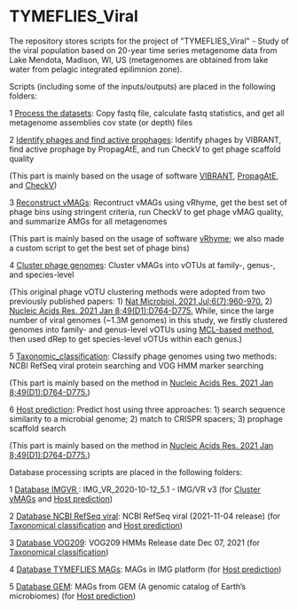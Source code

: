 # TYMEFLIES_Viral
The repository stores scripts for the project of "TYMEFLIES_Viral" - Study of the viral population based on 20-year time series metagenome data from Lake Mendota, Madison, WI, US (metagenomes are obtained from lake water from pelagic integrated epilimnion zone).



Scripts (including some of the inputs/outputs) are placed in the following folders:

1 [Process the datasets](https://github.com/AnantharamanLab/TYMEFLIES_Viral/blob/main/Processing_the_datasets): Copy fastq file, calculate fastq statistics, and get all metagenome assemblies cov state (or depth) files

2  [Identify phages and find active prophages](https://github.com/AnantharamanLab/TYMEFLIES_Viral/tree/main/Identify_phages_and_find_active_prophages): Identify phages by VIBRANT, find active prophage by PropagAtE, and run CheckV to get phage scaffold quality

(This part is mainly based on the usage of software [VIBRANT](https://github.com/AnantharamanLab/VIBRANT), [PropagAtE](https://github.com/AnantharamanLab/PropagAtE), and [CheckV](https://bitbucket.org/berkeleylab/CheckV))

3 [Reconstruct vMAGs](https://github.com/AnantharamanLab/TYMEFLIES_Viral/tree/main/Reconstruct_vMAGs): Recontruct vMAGs using vRhyme, get the best set of phage bins using stringent criteria, run CheckV to get phage vMAG quality, and summarize AMGs for all metagenomes

(This part is mainly based on the usage of software [vRhyme](https://github.com/AnantharamanLab/vRhyme); we also made a custom script to get the best set of phage bins)

4 [Cluster phage genomes](https://github.com/AnantharamanLab/TYMEFLIES_Viral/tree/main/Cluster_phage_genomes): Cluster vMAGs into vOTUs at family-, genus-, and species-level

(This original phage vOTU clustering methods were adopted from two previously published papers: 1) [Nat Microbiol. 2021 Jul;6(7):960-970.](https://pubmed.ncbi.nlm.nih.gov/34168315/) 2) [Nucleic Acids Res. 2021 Jan 8;49(D1):D764-D775.](https://pubmed.ncbi.nlm.nih.gov/33137183/) While, since the large number of viral genomes (~1.3M genomes) in this study, we firstly clustered genomes into family- and genus-level vOTUs using [MCL-based method](https://github.com/snayfach/MGV/tree/master/aai_cluster), then used dRep to get species-level vOTUs within each genus.)

5 [Taxonomic_classification](https://github.com/AnantharamanLab/TYMEFLIES_Viral/tree/main/Taxonomic_classification): Classify phage genomes using two methods: NCBI RefSeq viral protein searching and VOG HMM marker searching

(This part is mainly based on the method in [Nucleic Acids Res. 2021 Jan 8;49(D1):D764-D775.](https://pubmed.ncbi.nlm.nih.gov/33137183/))

6 [Host prediction](https://github.com/AnantharamanLab/TYMEFLIES_Viral/tree/main/Host_prediction): Predict host using three approaches: 1) search sequence similarity to a microbial genome; 2) match to CRISPR spacers; 3) prophage scaffold search

(This part is mainly based on the method in [Nucleic Acids Res. 2021 Jan 8;49(D1):D764-D775.](https://pubmed.ncbi.nlm.nih.gov/33137183/))



Database processing scripts are placed in the following folders:

1 [Database IMGVR ](https://github.com/AnantharamanLab/TYMEFLIES_Viral/tree/main/Database_IMGVR): IMG_VR_2020-10-12_5.1 - IMG/VR v3 (for [Cluster vMAGs](https://github.com/AnantharamanLab/TYMEFLIES_Viral/tree/main/Cluster_vMAGs) and [Host prediction](https://github.com/AnantharamanLab/TYMEFLIES_Viral/tree/main/Host_prediction)) 

2 [Database NCBI RefSeq viral](https://github.com/AnantharamanLab/TYMEFLIES_Viral/tree/main/Database_NCBI_RefSeq_viral):  NCBI RefSeq viral (2021-11-04 release) (for [Taxonomical classification](https://github.com/AnantharamanLab/TYMEFLIES_Viral/tree/main/Taxonomic_classification) and [Host prediction](https://github.com/AnantharamanLab/TYMEFLIES_Viral/tree/main/Host_prediction)) 

3 [Database VOG209](https://github.com/AnantharamanLab/TYMEFLIES_Viral/tree/main/Database_VOG209):   VOG209 HMMs Release date Dec 07, 2021 (for [Taxonomical classification](https://github.com/AnantharamanLab/TYMEFLIES_Viral/tree/main/Taxonomic_classification)) 

4 [Database TYMEFLIES MAGs](https://github.com/AnantharamanLab/TYMEFLIES_Viral/tree/main/Database_TYMEFLIES_MAGs): MAGs in IMG platform (for [Host prediction](https://github.com/AnantharamanLab/TYMEFLIES_Viral/tree/main/Host_prediction)) 

5 [Database GEM](https://github.com/AnantharamanLab/TYMEFLIES_Viral/tree/main/Database_GEM): MAGs from GEM (A genomic catalog of Earth’s microbiomes) (for [Host prediction](https://github.com/AnantharamanLab/TYMEFLIES_Viral/tree/main/Host_prediction)) 

